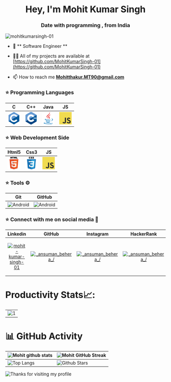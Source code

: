 <h1 align="center">Hey, I'm Mohit Kumar Singh</h1>
<h3 align="center">Date with programming , from India</h3>

<p align="left"> <img src="https://komarev.com/ghpvc/?username=mohitkumarsingh-01&label=Profile%20views&color=0e75b6&style=flat" alt="mohitkumarsingh-01" /> </p>

- 👨‍ ** Software Engineer **

- 👨‍💻 All of my projects are available at [https://github.com/MohitKumarSingh-01](https://github.com/MohitKumarSingh-01)

- 📫 How to reach me **Mohitthakur.MT90@gmail.com**

<h3 align="left">⭐ Programming Languages</h3>

| C | C++ | Java | JS |
|-----------|-----------|-----------|-----------|
| <img src="https://raw.githubusercontent.com/devicons/devicon/master/icons/c/c-original.svg" alt="Android" width="40" height="40"/>  | <img src="https://raw.githubusercontent.com/devicons/devicon/master/icons/cplusplus/cplusplus-original.svg" alt="Android" width="40" height="40"/> | <img src="https://raw.githubusercontent.com/devicons/devicon/master/icons/java/java-original.svg" alt="Android" width="40" height="40"/> | <img src="https://raw.githubusercontent.com/devicons/devicon/master/icons/javascript/javascript-original.svg" alt="Android" width="40" height="40"/> |

<h3 align="left">⭐  Web Development Side </h3>

| Html5 | Css3 | JS |
|-----------|-----------|-----------|
| <img src="https://raw.githubusercontent.com/devicons/devicon/master/icons/html5/html5-original-wordmark.svg" alt="Android" width="40" height="40"/>  | <img src="https://raw.githubusercontent.com/devicons/devicon/master/icons/css3/css3-original-wordmark.svg" alt="Android" width="40" height="40"/> | <img src="https://raw.githubusercontent.com/devicons/devicon/master/icons/javascript/javascript-original.svg" alt="Android" width="40" height="40"/> |

<h3 align="left">⭐ Tools ⚙️ </h3>

| Git | GitHub |
|-----------|-----------|
|<img src="https://www.vectorlogo.zone/logos/git-scm/git-scm-icon.svg" alt="Android" width="40" height="40"/> | <img src="https://github.githubassets.com/images/modules/site/icons/footer/github-mark.svg" alt="Android" width="40" height="40"/> |

<h3 align="left">⭐ Connect with me on social media 📲 </h3>


| Linkedin | GitHub | Instagram | HackerRank | Leetcode | Geeksforgeeks |
|-----------|-----------|-----------|-----------|-----------|-----------|
| <p align="center"><a href="https://linkedin.com/in/mohit-kumar-singh-01" target="blank"><img align="center" src="https://raw.githubusercontent.com/rahuldkjain/github-profile-readme-generator/master/src/images/icons/Social/linked-in-alt.svg" alt="mohit-kumar-singh-01" height="30" width="40" /></a></p> | <p align="center"> <a href="https://github.com/MohitKumarSingh-01" target="blank"><img align="center" src="https://raw.githubusercontent.com/rahuldkjain/github-profile-readme-generator/master/src/images/icons/Social/github.svg" alt="_ansuman_behera_/" height="30" width="40" /></a></p> | <p align="center"> <a href="https://instagram.com/mohit_._thakurr" target="blank"><img align="center" src="https://raw.githubusercontent.com/rahuldkjain/github-profile-readme-generator/master/src/images/icons/Social/instagram.svg" alt="_ansuman_behera_/" height="30" width="40" /></a></p> | <p align="center"><a href="https://www.hackerrank.com/mohit_thakur" target="blank"><img align="center" src="https://raw.githubusercontent.com/rahuldkjain/github-profile-readme-generator/master/src/images/icons/Social/hackerrank.svg" alt="_ansuman_behera_/" height="30" width="40" /></a></p> | <p align="center"><a href="https://www.leetcode.com/mohitkumarsingh" target="blank"><img align="center" src="https://raw.githubusercontent.com/rahuldkjain/github-profile-readme-generator/master/src/images/icons/Social/leet-code.svg" alt="mohitkumarsingh" height="30" width="40" /></a></p>|<p align="center"> <a href="https://auth.geeksforgeeks.org/user/mohitthakurmt90/profile" target="blank"><img align="center" src="https://raw.githubusercontent.com/rahuldkjain/github-profile-readme-generator/master/src/images/icons/Social/geeks-for-geeks.svg" alt="mohitthakurmt90/profile" height="30" width="40" /></a></p> |

# Productivity Stats📈:
<table>
  <tr>
    <td><img src="https://github-profile-summary-cards.vercel.app/api/cards/profile-details?username=mohitkumarsingh-01&theme=monokai"  display=block width=100% height=auto  alt="1" ></td>
   </tr> 
</table>
  
# 📊 GitHub Activity
| ![Mohit github stats](https://github-readme-stats.vercel.app/api?username=mohitkumarsingh-01&show_icons=true&theme=radical) | ![Mohit GitHub Streak](https://github-readme-streak-stats.herokuapp.com/?user=mohitkumarsingh-01&theme=radical)                                                                                                           |
| --------------------------------------------------------------------------------------------------------------------------------- | ----------------------------------------------------------------------------------------------------------------------------------------------------------------------------------------------------------------- |
| ![Top Langs](https://github-readme-stats.vercel.app/api/top-langs/?username=mohitkumarsingh-01&langs_count=8&theme=radical&layout=compact) | ![Github Stars](https://github-readme-stats.vercel.app/api?username=mohitkumarsingh-01&show_icons=true&locale=en&count_private=true&hide_rank=true&custom_title=My%20GitHub%20Stats&disable_animations=true&theme=radical) |

<img height="120" alt="Thanks for visiting my profile" width="100%" src="https://github.com/dibyendu415/dibyendu415/blob/master/marquee.svg" />
